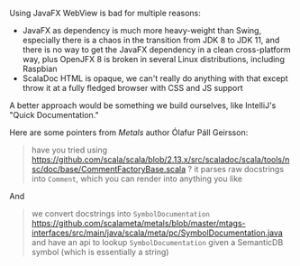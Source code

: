 Using JavaFX WebView is bad for multiple reasons:

- JavaFX as dependency is much more heavy-weight than Swing, especially there is a chaos
  in the transition from JDK 8 to JDK 11, and there is no way to get the JavaFX 
  dependency in a clean cross-platform way, plus OpenJFX 8 is broken in several Linux
  distributions, including Raspbian
- ScalaDoc HTML is opaque, we can't really do anything with that except throw it at
  a fully fledged browser with CSS and JS support
  
A better approach would be something we build ourselves, like IntelliJ's
"Quick Documentation."
  
Here are some pointers from _Metals_ author Ólafur Páll Geirsson:

> have you tried using
> https://github.com/scala/scala/blob/2.13.x/src/scaladoc/scala/tools/nsc/doc/base/CommentFactoryBase.scala ?
> it parses raw docstrings into `Comment`, which you can render into anything you like

And

> we convert docstrings into `SymbolDocumentation`
> https://github.com/scalameta/metals/blob/master/mtags-interfaces/src/main/java/scala/meta/pc/SymbolDocumentation.java
> and have an api to lookup `SymbolDocumentation` given a SemanticDB symbol (which is essentially a string)

